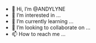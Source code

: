 - 👋 Hi, I’m @ANDYLYNE
- 👀 I’m interested in ...
- 🌱 I’m currently learning ...
- 💞️ I’m looking to collaborate on ...
- 📫 How to reach me ...

<!---
ANDYLYNE/ANDYLYNE is a ✨ special ✨ repository because its `README.md` (this file) appears on your GitHub profile.
You can click the Preview link to take a look at your changes.
--->
